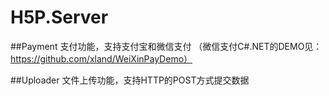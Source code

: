 # H5P.Server

##Payment
支付功能，支持支付宝和微信支付
（微信支付C#.NET的DEMO见：https://github.com/xland/WeiXinPayDemo）

##Uploader
文件上传功能，支持HTTP的POST方式提交数据
